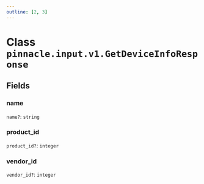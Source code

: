 ```yaml
---
outline: [2, 3]
---
```


# Class `pinnacle.input.v1.GetDeviceInfoResponse`




## Fields

### name <Badge type="danger" text="nullable" />

`name?`: <code>string</code>



### product_id <Badge type="danger" text="nullable" />

`product_id?`: <code>integer</code>



### vendor_id <Badge type="danger" text="nullable" />

`vendor_id?`: <code>integer</code>




